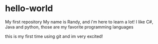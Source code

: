 # hello-world
My first repository
My name is Randy, and i'm here to learn a lot!
I like C#, Java and python, those are my favorite programming languages

this is my first time using git and im very excited!
